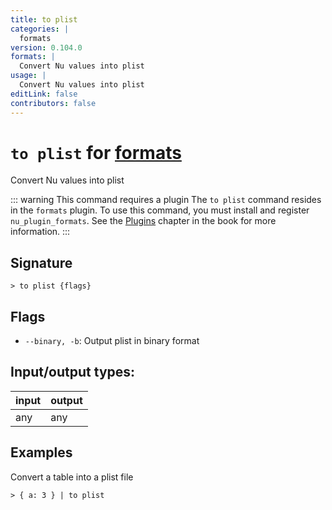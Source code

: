 ```yaml
---
title: to plist
categories: |
  formats
version: 0.104.0
formats: |
  Convert Nu values into plist
usage: |
  Convert Nu values into plist
editLink: false
contributors: false
---
```

<!-- This file is automatically generated. Please edit the command in https://github.com/nushell/nushell instead. -->

# `to plist` for [formats](/commands/categories/formats.md)

<div class='command-title'>Convert Nu values into plist</div>

::: warning This command requires a plugin
The `to plist` command resides in the `formats` plugin.
To use this command, you must install and register `nu_plugin_formats`.
See the [Plugins](/book/plugins.html) chapter in the book for more information.
:::


## Signature

```> to plist {flags} ```

## Flags

 -  `--binary, -b`: Output plist in binary format


## Input/output types:

| input | output |
| ----- | ------ |
| any   | any    |
## Examples

Convert a table into a plist file
```nu
> { a: 3 } | to plist

```
